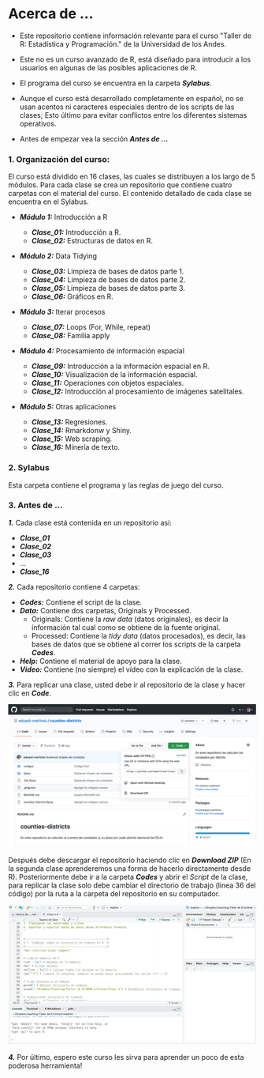 
# Acerca de ...

+ Este repositorio contiene información relevante para el curso "Taller de R: Estadística y Programación."
de la Universidad de los Andes.

+ Este no es un curso avanzado de R, está diseñado para introducir a los usuarios en algunas de las posibles aplicaciones de R.

+ El programa del curso se encuentra en la carpeta ***Sylabus***.

+ Aunque el curso está desarrollado completamente en español, no se usan acentos ni caracteres especiales dentro de los scripts de las clases; Esto último para evitar conflictos entre los diferentes sistemas operativos.

+ Antes de empezar vea la sección ***Antes de ...***

### 1. Organización del curso:

El curso está dividido en 16 clases, las cuales se distribuyen a los largo de 5 módulos. Para cada clase se crea un repositorio que contiene cuatro carpetas con el material del curso. El contenido detallado de cada clase se encuentra en el Sylabus.

* ***Módulo 1:*** Introducción a R

  + ***Clase_01:*** Introducción a R.
  + ***Clase_02:*** Estructuras de datos en R.
    
* ***Módulo 2:*** Data Tidying 

  + ***Clase_03:*** Limpieza de bases de datos parte 1.
  + ***Clase_04:*** Limpieza de bases de datos parte 2.
  + ***Clase_05:*** Limpieza de bases de datos parte 3.
  + ***Clase_06:*** Gráficos en R.
   
* ***Módulo 3:*** Iterar procesos

  + ***Clase_07:*** Loops (For, While, repeat)
  + ***Clase_08:*** Familia apply
     
* ***Módulo 4:*** Procesamiento de información espacial
    
  + ***Clase_09:*** Introducción a la información espacial en R.
  + ***Clase_10:*** Visualización de la información espacial.
  + ***Clase_11:*** Operaciones con objetos espaciales.
  + ***Clase_12:*** Introducción al procesamiento de imágenes satelitales.
   
* ***Módulo 5:***  Otras aplicaciones
     
  + ***Clase_13:*** Regresiones.
  + ***Clase_14:*** Rmarkdonw y Shiny. 
  + ***Clase_15:*** Web scraping.  
  + ***Clase_16:*** Minería de texto.
    
    
### 2. Sylabus 

Esta carpeta contiene el programa y las reglas de juego del curso.

### 3. Antes de ...

***1.*** Cada clase está contenida en un repositorio así:

+ ***Clase_01***
+ ***Clase_02***
+ ***Clase_03***
+ ...
+ ***Clase_16***

***2.*** Cada repositorio contiene 4 carpetas:

* ***Codes:*** Contiene el script de la clase.
* ***Data:*** Contiene dos carpetas, Originals y Processed.
  + Originals: Contiene la *raw data* (datos originales), es decir la información tal cual como se obtiene de la fuente original.
  + Processed: Contiene la *tidy data* (datos procesados), es decir, las bases de datos que se obtiene al correr los scripts de la carpeta  ***Codes***.
* ***Help:*** Contiene el material de apoyo para la clase.
* ***Video:*** Contiene (no siempre) el vídeo con la explicación de la clase.

***3.*** Para replicar una clase, usted debe ir al repositorio de la clase y hacer clic en ***Code***.  

![](graphs/capture1.png)

Después debe descargar el repositorio haciendo clic en ***Download ZIP*** (En la segunda clase aprenderemos una forma de hacerlo directamente desde R). Posteriormente debe ir a la carpeta ***Codes*** y abrir el *Script* de la clase, para replicar la clase solo debe cambiar el directorio de trabajo (linea 36 del código) por la ruta a la carpeta del repositorio en su computador.

![](graphs/capture2.png)

***4.*** Por último, espero este curso les sirva para aprender un poco de esta poderosa herramienta!

